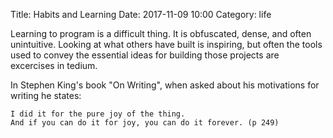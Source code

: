 Title: Habits and Learning
Date: 2017-11-09 10:00
Category: life

Learning to program is a difficult thing.  It is obfuscated, dense, and often unintuitive.  Looking at what others have built is inspiring, but often the tools used to convey the essential ideas for building those projects are excercises in tedium.  



In Stephen King's book "On Writing", when asked about his motivations for writing he states:
    
    I did it for the pure joy of the thing. 
    And if you can do it for joy, you can do it forever. (p 249)
